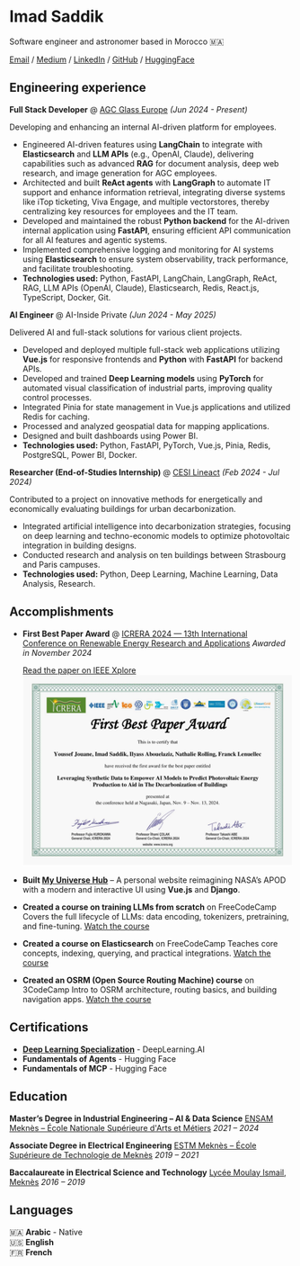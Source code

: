 # Imad Saddik

Software engineer and astronomer based in Morocco 🇲🇦

[Email](mailto:simad3647@gmail.com) / [Medium](https://medium.com/@imadsaddik) / [LinkedIn](https://www.linkedin.com/in/imadsaddik/) / [GitHub](https://github.com/ImadSaddik) / [HuggingFace](https://huggingface.co/ImadSaddik)

## Engineering experience

**Full Stack Developer** @ [AGC Glass Europe](https://www.agc-glass.eu/en/) _(Jun 2024 - Present)_

Developing and enhancing an internal AI-driven platform for employees.

- Engineered AI-driven features using **LangChain** to integrate with **Elasticsearch** and **LLM APIs** (e.g., OpenAI, Claude), delivering capabilities such as advanced **RAG** for document analysis, deep web research, and image generation for AGC employees.
- Architected and built **ReAct agents** with **LangGraph** to automate IT support and enhance information retrieval, integrating diverse systems like iTop ticketing, Viva Engage, and multiple vectorstores, thereby centralizing key resources for employees and the IT team.
- Developed and maintained the robust **Python backend** for the AI-driven internal application using **FastAPI**, ensuring efficient API communication for all AI features and agentic systems.
- Implemented comprehensive logging and monitoring for AI systems using **Elasticsearch** to ensure system observability, track performance, and facilitate troubleshooting.
- **Technologies used:** Python, FastAPI, LangChain, LangGraph, ReAct, RAG, LLM APIs (OpenAI, Claude), Elasticsearch, Redis, React.js, TypeScript, Docker, Git.

**AI Engineer** @ AI-Inside Private _(Jun 2024 - May 2025)_

Delivered AI and full-stack solutions for various client projects.

- Developed and deployed multiple full-stack web applications utilizing **Vue.js** for responsive frontends and **Python** with **FastAPI** for backend APIs.
- Developed and trained **Deep Learning models** using **PyTorch** for automated visual classification of industrial parts, improving quality control processes.
- Integrated Pinia for state management in Vue.js applications and utilized Redis for caching.
- Processed and analyzed geospatial data for mapping applications.
- Designed and built dashboards using Power BI.
- **Technologies used:** Python, FastAPI, PyTorch, Vue.js, Pinia, Redis, PostgreSQL, Power BI, Docker.

**Researcher (End-of-Studies Internship)** @ [CESI Lineact](https://www.cesi.fr/recherche-innovation/lineact/) _(Feb 2024 - Jul 2024)_

Contributed to a project on innovative methods for energetically and economically evaluating buildings for urban decarbonization.

- Integrated artificial intelligence into decarbonization strategies, focusing on deep learning and techno-economic models to optimize photovoltaic integration in building designs.
- Conducted research and analysis on ten buildings between Strasbourg and Paris campuses.
- **Technologies used:** Python, Deep Learning, Machine Learning, Data Analysis, Research.

## Accomplishments

- **First Best Paper Award** @ [ICRERA 2024 — 13th International Conference on Renewable Energy Research and Applications](https://www.icrera.org/archieve2024/)
  _Awarded in November 2024_
  
  [Read the paper on IEEE Xplore](https://ieeexplore.ieee.org/document/10815288)
  ![Best Paper Award ICRERA 2024](./best_paper_award_icrera.png)

- **Built [My Universe Hub](https://myuniversehub.com/)** – A personal website reimagining NASA’s APOD with a modern and interactive UI using **Vue.js** and **Django**.

- **Created a course on training LLMs from scratch** on FreeCodeCamp
  Covers the full lifecycle of LLMs: data encoding, tokenizers, pretraining, and fine-tuning.
  [Watch the course](https://www.youtube.com/watch?v=9Ge0sMm65jo&t)

- **Created a course on Elasticsearch** on FreeCodeCamp
  Teaches core concepts, indexing, querying, and practical integrations.
  [Watch the course](https://www.youtube.com/watch?v=a4HBKEda_F8)

- **Created an OSRM (Open Source Routing Machine) course** on 3CodeCamp
  Intro to OSRM architecture, routing basics, and building navigation apps.
  [Watch the course](https://www.youtube.com/watch?v=Ke_NISW-bDM&list=PLMSb3cZXtIfoT7duU9eAdpmcnDq2rINUJ&index=1&t)

## Certifications

- **[Deep Learning Specialization](https://www.credly.com/badges/d50e8839-e5cd-40b4-b299-2470c2096db0/print)** - DeepLearning.AI
- **Fundamentals of Agents** - Hugging Face
- **Fundamentals of MCP** - Hugging Face

## Education

**Master’s Degree in Industrial Engineering – AI & Data Science**
[ENSAM Meknès – École Nationale Supérieure d'Arts et Métiers](http://www.ensam-umi.ac.ma/)
_2021 – 2024_

**Associate Degree in Electrical Engineering**
[ESTM Meknès – École Supérieure de Technologie de Meknès](https://www.est.umi.ac.ma/)
_2019 – 2021_

**Baccalaureate in Electrical Science and Technology**
[Lycée Moulay Ismail, Meknès](https://www.google.com/maps/place/School+Moulay+Ismail/@33.9041744,-5.5457042,17z/data=!3m1!4b1!4m6!3m5!1s0xda044dc9b13b681:0xd09762d0a901ebd1!8m2!3d33.9041744!4d-5.5457042!16s%2Fg%2F1tfryv64?entry=ttu&g_ep=EgoyMDI1MDUyOC4wIKXMDSoASAFQAw%3D%3D)
_2016 – 2019_

## Languages

🇲🇦 **Arabic** - Native </br>
🇺🇸 **English** </br>
🇫🇷 **French**
